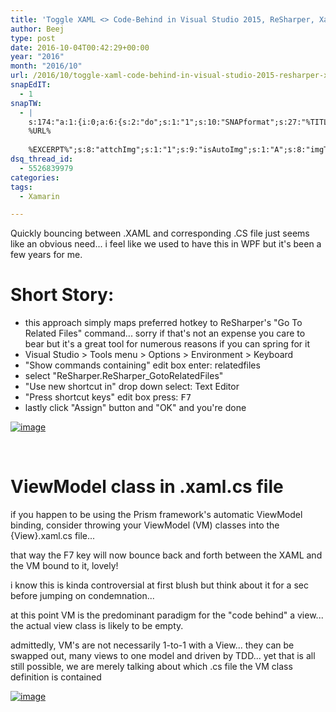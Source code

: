 ```yaml
---
title: 'Toggle XAML <> Code-Behind in Visual Studio 2015, ReSharper, Xamarin Forms'
author: Beej
type: post
date: 2016-10-04T00:42:29+00:00
year: "2016"
month: "2016/10"
url: /2016/10/toggle-xaml-code-behind-in-visual-studio-2015-resharper-xamarin-forms.html
snapEdIT:
  - 1
snapTW:
  - |
    s:174:"a:1:{i:0;a:6:{s:2:"do";s:1:"1";s:10:"SNAPformat";s:27:"%TITLE%
    %URL%
    
    %EXCERPT%";s:8:"attchImg";s:1:"1";s:9:"isAutoImg";s:1:"A";s:8:"imgToUse";s:0:"";s:4:"doTW";s:1:"1";}}";
dsq_thread_id:
  - 5526839979
categories:
tags:
  - Xamarin

---
```

Quickly bouncing between .XAML and corresponding .CS file just seems like an obvious need... i feel like we used to have this in WPF but it's been a few years for me.

# Short Story:

  * this approach simply maps preferred hotkey to ReSharper's "Go To Related Files" command... sorry if that's not an expense you care to bear but it's a great tool for numerous reasons if you can spring for it
  * Visual Studio > Tools menu > Options > Environment > Keyboard
  * "Show commands containing" edit box enter: relatedfiles
  * select "ReSharper.ReSharper_GotoRelatedFiles"
  * "Use new shortcut in" drop down select: Text Editor
  * "Press shortcut keys" edit box press: <kbd>F7</kbd>
  * lastly click "Assign" button and "OK" and you're done

[![image][1]][1]

&nbsp;

# ViewModel class in .xaml.cs file

if you happen to be using the Prism framework's automatic ViewModel binding, consider throwing your ViewModel (VM) classes into the {View}.xaml.cs file...
  
that way the F7 key will now bounce back and forth between the XAML and the VM bound to it, lovely!

i know this is kinda controversial at first blush but think about it for a sec before jumping on condemnation...
  
at this point VM is the predominant paradigm for the "code behind" a view... the actual view class is likely to be empty.
  
admittedly, VM's are not necessarily 1-to-1 with a View... they can be swapped out, many views to one model and driven by TDD... yet that is all still possible, we are merely talking about which .cs file the VM class definition is contained

[![image][2]][2]

 [1]: https://cloud.githubusercontent.com/assets/6301228/21902949/bf8aecbe-d8b2-11e6-81fa-a88f7ecd2259.png
 [2]: https://cloud.githubusercontent.com/assets/6301228/19058650/effedf50-898d-11e6-9e8f-e8f3366affb1.png
